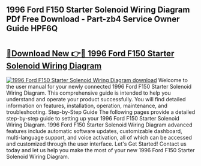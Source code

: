 ## 1996 Ford F150 Starter Solenoid Wiring Diagram PDf Free Download - Part-zb4 Service Owner Guide HPF6Q

# <h2><a href="http://dfswoa.blite.top/?on=1996+Ford+F150+Starter+Solenoid+Wiring+Diagram">🔗Download New 👉🔴 1996 Ford F150 Starter Solenoid Wiring Diagram</a></h2>

[![1996 Ford F150 Starter Solenoid Wiring Diagram download](https://i.imgur.com/lujVjoI.png)](http://dfswoa.blite.top/?on=1996+Ford+F150+Starter+Solenoid+Wiring+Diagram)
Welcome to the user manual for your newly connected 1996 Ford F150 Starter Solenoid Wiring Diagram. This comprehensive guide is intended to help you understand and operate your product successfully. You will find detailed information on features, installation, operation, maintenance, and troubleshooting. Step-by-Step Guide The following pages provide a detailed step-by-step guide to setting up your 1996 Ford F150 Starter Solenoid Wiring Diagram. 1996 Ford F150 Starter Solenoid Wiring Diagram advanced features include automatic software updates, customizable dashboard, multi-language support, and voice activation, all of which can be accessed and customized through the user interface. Let's Get Started! Contact us today and let us help you make the most of your new 1996 Ford F150 Starter Solenoid Wiring Diagram.
